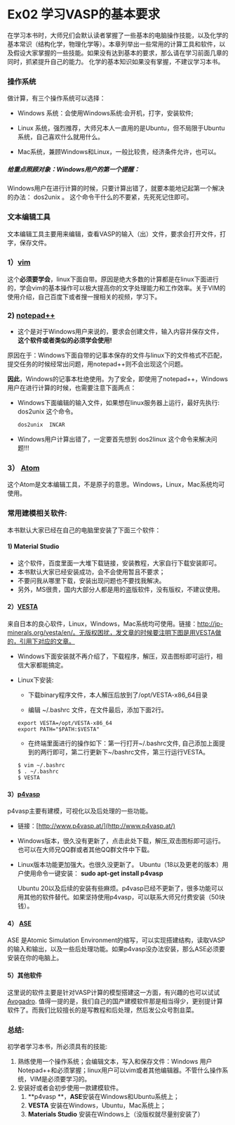 # Ex02 学习VASP的基本要求

在学习本书时，大师兄们会默认读者掌握了一些基本的电脑操作技能，以及化学的基本常识（结构化学，物理化学等）。本章列举出一些常用的计算工具和软件，以及假设大家掌握的一些技能。如果没有达到基本的要求，那么请在学习前面几章的同时，抓紧提升自己的能力。 化学的基本知识如果没有掌握，不建议学习本书。 


### **操作系统**

做计算，有三个操作系统可以选择：

- Windows 系统：会使用Windows系统:会开机，打字，安装软件;
- Linux 系统，强烈推荐，大师兄本人一直用的是Ubuntu，但不局限于Ubuntu系统，自己喜欢什么就用什么。

- Mac系统，兼顾Windows和Linux，一般比较贵，经济条件允许，也可以。


##### 给重点照顾对象：Windows用户的第一个提醒：

Windows用户在进行计算的时候，只要计算出错了，就要本能地记起第一个解决的办法： dos2unix 。 这个命令干什么的不要紧，先死死记住即可。



### **文本编辑工具**

文本编辑工具主要用来编辑，查看VASP的输入（出）文件，要求会打开文件，打字，保存文件。

### 1）[vim](https://www.vim.org/) 

这个**必须要学会**，linux下面自带。原因是绝大多数的计算都是在linux下面进行的，学会vim的基本操作可以极大提高你的文字处理能力和工作效率。关于VIM的使用介绍，自己百度下或者搜一搜相关的视频，学习下。

### 2) [notepad++](https://notepad-plus-plus.org/)

* 这个是对于Windows用户来说的，要求会创建文件，输入内容并保存文件，**这个软件或者类似的必须学会使用!**

原因在于：Windows下面自带的记事本保存的文件与linux下的文件格式不匹配，提交任务的时候经常出问题，用notepad++则不会出现这个问题。

**因此**，Windows的记事本杜绝使用。为了安全，即使用了notepad++，Windows用户在进行计算的时候，也需要注意下面两点：

* Windows下面编辑的输入文件，如果想在linux服务器上运行，最好先执行: dos2unix 这个命令。

  ```bash
  dos2unix  INCAR
  ```

* Windows用户计算出错了，一定要首先想到 dos2linux 这个命令来解决问题!!!


### 3） [Atom](https://atom.io/)

这个Atom是文本编辑工具，不是原子的意思。Windows，Linux，Mac系统均可使用。



### **常用建模相关软件:**

本书默认大家已经在自己的电脑里安装了下面三个软件：

#### **1) Material Studio** 

* 这个软件，百度里面一大堆下载链接，安装教程，大家自行下载安装即可。
*  本书默认大家已经安装成功，会不会使用暂且不要求；
* 不要问我从哪里下载，安装出现问题也不要找我解决。
* 另外，MS很贵，国内大部分人都是用的盗版软件，没有版权，不建议使用。

#### 2）**[VESTA](http://jp-minerals.org/vesta/en/)**  

来自日本的良心软件，Linux，Windows，Mac系统均可使用。链接：http://jp-minerals.org/vesta/en/。无版权困扰，发文章的时候要注明下图是用VESTA做的，引用下对应的文章。

* Windows下面安装就不再介绍了，下载程序，解压，双击图标即可运行，相信大家都能搞定。

* Linux下安装: 

  - 下载binary程序文件，本人解压后放到了/opt/VESTA-x86_64目录

  - 编辑 ~/.bashrc 文件，在文件最后，添加下面2行。

  ```
  export VESTA=/opt/VESTA-x86_64 
  export PATH="$PATH:$VESTA"
  ```

  - 在终端里面进行的操作如下：第一行打开~/.bashrc文件, 自己添加上面提到的两行即可，第二行更新下~/bashrc文件，第三行运行VESTA。

  ```
  $ vim ~/.bashrc
  $ . ~/.bashrc
  $ VESTA
  ```

#### 3）[**p4vasp**](http://www.p4vasp.at)

p4vasp主要有建模，可视化以及后处理的一些功能。

* 链接：[http://www.p4vasp.at/](http://www.p4vasp.at/)

- Windows版本，很久没有更新了，点击此处下载，解压,双击图标即可运行。也可以在大师兄QQ群或者其他QQ群文件中下载。

- Linux版本功能更加强大。也很久没更新了。 Ubuntu（18以及更老的版本）用户使用命令一键安装： **sudo apt-get install p4vasp**

  Ubuntu 20以及后续的安装有些麻烦。p4vasp已经不更新了，很多功能可以用其他的软件替代。如果坚持使用p4vasp，可以联系大师兄付费安装（50块钱）。

#### 4） [ASE](https://wiki.fysik.dtu.dk/ase/index.html)

ASE 是Atomic Simulation Environment的缩写，可以实现搭建结构，读取VASP的输入和输出，以及一些后处理功能。如果p4vasp没办法安装，那么ASE必须要安装在你的电脑上。

#### 5）其他软件

这里说的软件主要是针对VASP计算的模型搭建这一方面，有兴趣的也可以试试[Avogadro](https://avogadro.cc). 值得一提的是，我们自己的国产建模软件那是相当得少，更别提计算软件了。而我们比较擅长的是写教程和后处理，然后发公众号割韭菜。



### **总结:** 

初学者学习本书，所必须具有的技能:

1. 熟练使用一个操作系统；会编辑文本，写入和保存文件：Windows 用户Notepad++和必须掌握；linux用户可以vim或者其他编辑器。不管什么操作系统，VIM是必须要学习的。
2. 安装好或者会初步使用一款建模软件。
   1. **p4vasp **，**ASE**安装在Windows和Ubuntu系统上；
   2. **VESTA** 安装在Windows，Ubuntu，Mac系统上；
   3. **Materials Studio** 安装在Windows上（没版权就尽量别安装了）
